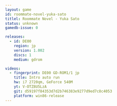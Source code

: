 ```yaml
---
layout: game
id: roommate-novel-yuka-sato
titlel: Roommate Novel - Yuka Sato
status: unknown
gamedb-issue: 0

releases:
  - id: DE00
    region: jp
    version: 1.002
    discs: 1
    medium: gdrom

videos:
  - fingerprint: DE00 GD-ROM1/1 jp
    title: Intro auto run
    hw: i7 2720qm, GeForce 540M
    yt: V-OTZ8U5LzA
    git: d59197f84353d7d2b746383e9277d9ed7c8c4053
    platform: win86-release
---
```


